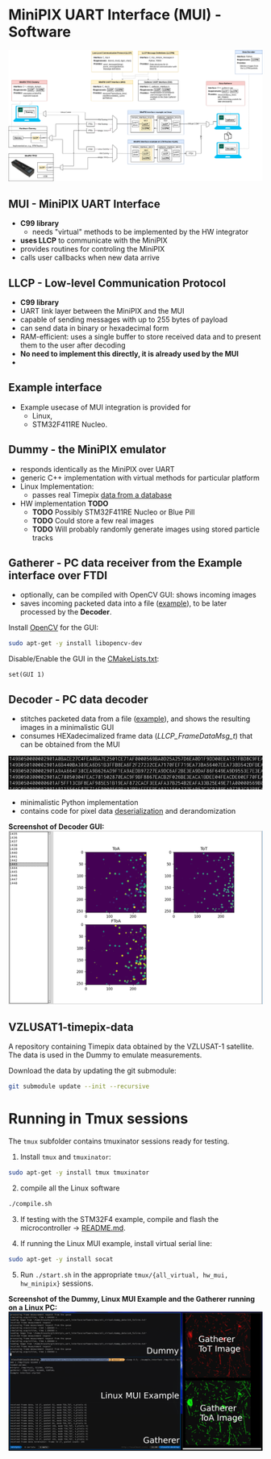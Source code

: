 # MiniPIX UART Interface (MUI) - Software

[![](../fig/diagram.png)](../fig/diagram.pdf)

## MUI - MiniPIX UART Interface

* **C99 library**
  * needs "virtual" methods to be implemented by the HW integrator
* **uses LLCP** to communicate with the MiniPIX
* provides routines for controling the MiniPIX
* calls user callbacks when new data arrive

## LLCP - Low-level Communication Protocol

* **C99 library**
* UART link layer between the MiniPIX and the MUI
* capable of sending messages with up to 255 bytes of payload
* can send data in binary or hexadecimal form
* RAM-efficient: uses a single buffer to store received data and to present them to the user after decoding
* **No need to implement this directly, it is already used by the MUI**
* 
## Example interface

* Example usecase of MUI integration is provided for
  * Linux,
  * STM32F411RE Nucleo.

## Dummy - the MiniPIX emulator

* responds identically as the MiniPIX over UART
* generic C++ implementation with virtual methods for particular platform
* Linux Implementation:
  * passes real Timepix [data from a database](https://github.com/vzlusat/vzlusat1-timepix-data)
* HW implementation **TODO**
  * **TODO** Possibly STM32F411RE Nucleo or Blue Pill
  * **TODO** Could store a few real images
  * **TODO** Will probably randomly generate images using stored particle tracks

## Gatherer - PC data receiver from the Example interface over FTDI

* optionally, can be compiled with OpenCV GUI: shows incoming images
* saves incoming packeted data into a file ([example](./gatherer/data/hw_data.txt)), to be later processed by the **Decoder**.

Install [OpenCV](https://opencv.org/) for the GUI:
```bash
sudo apt-get -y install libopencv-dev
```
Disable/Enable the GUI in the [CMakeLists.txt](./gatherer/CMakeLists.txt):
```
set(GUI 1)
```

## Decoder - PC data decoder

* stitches packeted data from a file ([example](./gatherer/data/hw_data.txt)), and shows the resulting images in a minimalistic GUI
* consumes HEXadecimalized frame data (_LLCP_FrameDataMsg_t_) that can be obtained from the MUI

![](./decoder/fig/data.png)
 
* minimalistic Python implementation
* contains code for pixel data [deserialization](deserialization) and derandomization

**Screenshot of Decoder GUI:**
![](./decoder/fig/decoder.png)

## VZLUSAT1-timepix-data

A repository containing Timepix data obtained by the VZLUSAT-1 satellite.
The data is used in the Dummy to emulate measurements.

Download the data by updating the git submodule:
```bash
git submodule update --init --recursive
```

# Running in Tmux sessions

The `tmux` subfolder contains tmuxinator sessions ready for testing.

1. Install `tmux` and `tmuxinator`:

```bash
sudo apt-get -y install tmux tmuxinator
```

2. compile all the Linux software

```bash
./compile.sh
```

3. If testing with the STM32F4 example, compile and flash the microcontroller -> [README.md](./example_interface/stm32f411).

4. If running the Linux MUI example, install virtual serial line:

```bash
sudo apt-get -y install socat
```

5. Run `./start.sh` in the appropriate `tmux/{all_virtual, hw_mui, hw_minipix}` sessions.

**Screenshot of the Dummy, Linux MUI Example and the Gatherer running on a Linux PC:**
![](./.fig/tmux.png)
